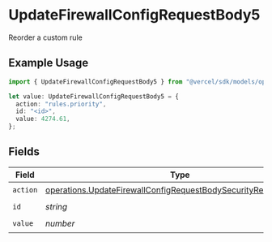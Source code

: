 # UpdateFirewallConfigRequestBody5

Reorder a custom rule

## Example Usage

```typescript
import { UpdateFirewallConfigRequestBody5 } from "@vercel/sdk/models/operations/updatefirewallconfig.js";

let value: UpdateFirewallConfigRequestBody5 = {
  action: "rules.priority",
  id: "<id>",
  value: 4274.61,
};
```

## Fields

| Field                                                                                                                                                | Type                                                                                                                                                 | Required                                                                                                                                             | Description                                                                                                                                          |
| ---------------------------------------------------------------------------------------------------------------------------------------------------- | ---------------------------------------------------------------------------------------------------------------------------------------------------- | ---------------------------------------------------------------------------------------------------------------------------------------------------- | ---------------------------------------------------------------------------------------------------------------------------------------------------- |
| `action`                                                                                                                                             | [operations.UpdateFirewallConfigRequestBodySecurityRequest5Action](../../models/operations/updatefirewallconfigrequestbodysecurityrequest5action.md) | :heavy_check_mark:                                                                                                                                   | N/A                                                                                                                                                  |
| `id`                                                                                                                                                 | *string*                                                                                                                                             | :heavy_check_mark:                                                                                                                                   | N/A                                                                                                                                                  |
| `value`                                                                                                                                              | *number*                                                                                                                                             | :heavy_check_mark:                                                                                                                                   | N/A                                                                                                                                                  |